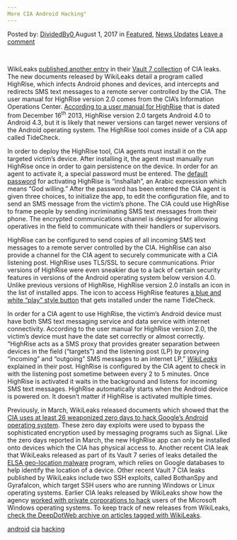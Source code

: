 ```yaml
---
More CIA Android Hacking"
---
```

<article class="post-listing post-21684 post type-post status-publish format-standard has-post-thumbnail hentry  tag-android tag-cia tag-hacking">
<div class="post-inner">
    <span>Posted by: <a href="https://www.deepdotweb.com/author/dividedby0/" title="">DividedBy0 </a></span>
<span>August 1, 2017</span>
<span>in <a href="https://www.deepdotweb.com/category/deepdot-news/" rel="category tag">Featured</a>, <a href="https://www.deepdotweb.com/category/news-updates/" rel="category tag">News Updates</a></span>
<span><a href="https://www.deepdotweb.com/2017/08/01/cia-android-hacking/#respond">Leave a comment</a></span>
</p>
<div class="clear"></div>
    
<p>&nbsp;</p>
<p>WikiLeaks <a href="https://wikileaks.org/vault7/#Highrise">published another entry</a> in their <a href="https://www.deepdotweb.com/2017/04/08/wikileaks-releases-dark-matter-identifies-hacking-targets-cia/">Vault 7 collection</a> of CIA leaks. The new documents released by WikiLeaks detail a program called HighRise, which infects Android phones and devices, and intercepts and redirects SMS text messages to a remote server controlled by the CIA. The user manual for HighRise version 2.0 comes from the CIA’s Information Operations Center. <a href="https://wikileaks.org/vault7/document/HighRise-2_0-Users_Guide/HighRise-2_0-Users_Guide.pdf">According to a user manual for HighRise</a> that is dated from December 16<sup>th</sup> 2013, HighRise version 2.0 targets Android 4.0 to Android 4.3, but it is likely that newer versions can target newer versions of the Android operating system. The HighRise tool comes inside of a CIA app called TideCheck.</p>
<p>In order to deploy the HighRise tool, CIA agents must install it on the targeted victim’s device. After installing it, the agent must manually run HighRise once in order to gain persistence on the device. In order for an agent to activate it, a special password must be entered. The <a href="https://www.bleepingcomputer.com/news/security/vault-7-cia-developed-android-malware-that-works-as-an-sms-proxy/">default password</a> for activating HighRise is “inshallah”, an Arabic expression which means “God willing.” After the password has been entered the CIA agent is given three choices, to initialize the app, to edit the configuration file, and to send an SMS message from the victim’s phone. The CIA could use HighRise to frame people by sending incriminating SMS text messages from their phone. The encrypted communications channel is designed for allowing operatives in the field to communicate with their handlers or supervisors.</p>
<p>HighRise can be configured to send copies of all incoming SMS text messages to a remote server controlled by the CIA. HighRise can also provide a channel for the CIA agent to securely communicate with a CIA listening post. HighRise uses TLS/SSL to secure communications. Prior versions of HighRise were even sneakier due to a lack of certain security features in versions of the Android operating system below version 4.0. Unlike previous versions of HighRise, HighRise version 2.0 installs an icon in the list of installed apps. The icon to access HighRise features <a href="https://www.bleepstatic.com/images/news/u/986406/DataBreach/WikiLeaks/Vault7/HighRise-2.png">a blue and white “play” style button</a> that gets installed under the name TideCheck.</p>
<p>In order for a CIA agent to use HighRise, the victim’s Android device must have both SMS text messaging service and data service with internet connectivity. According to the user manual for HighRise version 2.0, the victim’s device must have the date set correctly or almost correctly. “HighRise acts as a SMS proxy that provides greater separation between devices in the field (&#8220;targets&#8221;) and the listening post (LP) by proxying &#8220;incoming&#8221; and &#8220;outgoing&#8221; SMS messages to an internet LP,” <a href="https://wikileaks.org/vault7/#Highrise"><em>WikiLeaks</em></a> explained in their post. HighRise is configured by the CIA agent to check in with the listening post sometime between every 2 to 5 minutes. Once HighRise is activated it waits in the background and listens for incoming SMS text messages. HighRise automatically starts when the Android device is powered on. It doesn’t matter if HighRise is activated multiple times.</p>
<p>Previously, in March, WikiLeaks released documents which showed that the <a href="https://www.deepdotweb.com/2017/03/23/cia-forced-hack-phones-snoop-signal-whatsapp-users/">CIA uses at least 26 weaponized zero days to hack Google’s Android operating system</a>. These zero day exploits were used to bypass the sophisticated encryption used by messaging programs such as Signal. Like the zero days reported in March, the new HighRise app can only be installed onto devices which the CIA has physical access to. Another recent CIA leak that WikiLeaks released as part of its Vault 7 series of leaks detailed the <a href="https://wikileaks.org/vault7/#Elsa">ELSA geo-location malware</a> program, which relies on Google databases to help identify the location of a device. Other recent Vault 7 CIA leaks published by WikiLeaks include two SSH exploits, called BothanSpy and Gyrafalcon, which target SSH users who are running Windows or Linux operating systems. Earlier CIA leaks released by WikiLeaks show how the agency <a href="https://www.deepdotweb.com/2017/06/09/cia-worked-private-corporation-hack-windows-users/">worked with private corporations to hack</a> users of the Microsoft Windows operating systems. To keep track of new releases from WikiLeaks, <a href="https://www.deepdotweb.com/tag/wikileaks/">check the DeepDotWeb archive on articles tagged with WikiLeaks</a>.</p>
</div>
<a href="https://www.deepdotweb.com/tag/android/" rel="tag">android</a> <a href="https://www.deepdotweb.com/tag/cia/" rel="tag">cia</a> <a href="https://www.deepdotweb.com/tag/hacking/" rel="tag">hacking</a></span> <span style="display:none" class="updated">2017-08-01</span>
<div style="display:none" class="vcard author" itemprop="author" itemscope itemtype="http://schema.org/Person"><strong class="fn" itemprop="name"><a href="https://www.deepdotweb.com/author/dividedby0/" title="Posts by DividedBy0" rel="author">DividedBy0</a></strong></div>
    
